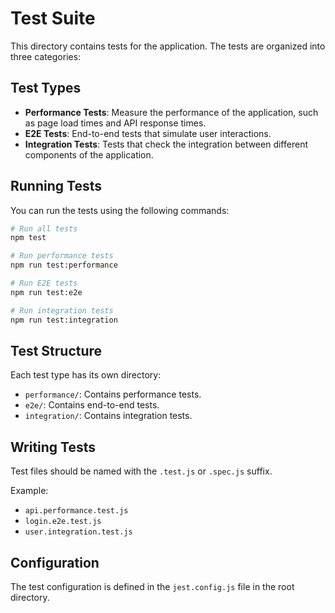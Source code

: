 # Test Suite

This directory contains tests for the application. The tests are organized into three categories:

## Test Types

- **Performance Tests**: Measure the performance of the application, such as page load times and API response times.
- **E2E Tests**: End-to-end tests that simulate user interactions.
- **Integration Tests**: Tests that check the integration between different components of the application.

## Running Tests

You can run the tests using the following commands:

```bash
# Run all tests
npm test

# Run performance tests
npm run test:performance

# Run E2E tests
npm run test:e2e

# Run integration tests
npm run test:integration
```

## Test Structure

Each test type has its own directory:

- `performance/`: Contains performance tests.
- `e2e/`: Contains end-to-end tests.
- `integration/`: Contains integration tests.

## Writing Tests

Test files should be named with the `.test.js` or `.spec.js` suffix.

Example:
- `api.performance.test.js`
- `login.e2e.test.js`
- `user.integration.test.js`

## Configuration

The test configuration is defined in the `jest.config.js` file in the root directory. 